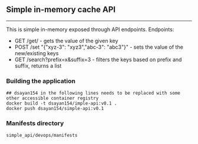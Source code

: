 ## Simple in-memory cache API
---
This is simple in-memory exposed through API endpoints. 
Endpoints:
- GET /get/<key> - gets the value of the given key
- POST /set "{\"xyz-3\": \"xyz3\",\"abc-3\": \"abc3\"}" - sets the value of the new/existing keys
- GET /search?prefix=x&suffix=3 - filters the keys based on prefix and suffix, returns a list

### Building the application
```
## dsayan154 in the following lines needs to be replaced with some other accessible container registry
docker build -t dsayan154/imple-api:v0.1 . 
docker push dsayan154/simple-api:v0.1
```

### Manifests directory
```
simple_api/devops/manifests
```
